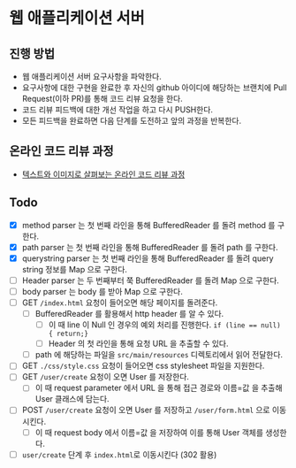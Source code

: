 # 웹 애플리케이션 서버
## 진행 방법
* 웹 애플리케이션 서버 요구사항을 파악한다.
* 요구사항에 대한 구현을 완료한 후 자신의 github 아이디에 해당하는 브랜치에 Pull Request(이하 PR)를 통해 코드 리뷰 요청을 한다.
* 코드 리뷰 피드백에 대한 개선 작업을 하고 다시 PUSH한다.
* 모든 피드백을 완료하면 다음 단계를 도전하고 앞의 과정을 반복한다.

## 온라인 코드 리뷰 과정
* [텍스트와 이미지로 살펴보는 온라인 코드 리뷰 과정](https://github.com/next-step/nextstep-docs/tree/master/codereview)

## Todo

- [x] method parser 는 첫 번째 라인을 통해 BufferedReader 를 돌려 method 를 구한다.
- [x] path parser 는 첫 번째 라인을 통해 BufferedReader 를 돌려 path 를 구한다.
- [x] querystring parser 는 첫 번째 라인을 통해 BufferedReader 를 돌려 query string 정보를 Map 으로 구한다.
- [ ] Header parser 는 두 번째부터 쭉 BufferedReader 를 돌려 Map 으로 구한다.
- [ ] body parser 는 body 를 받아 Map 으로 구한다.
- [ ] GET `/index.html` 요청이 들어오면 해당 페이지를 돌려준다.
    - [ ] BufferedReader 를 활용해서 http header 를 알 수 있다.
        - [ ] 이 때 line 이 Null 인 경우의 예외 처리를 진행한다. `if (line == null) { return;}`
        - [ ] Header 의 첫 라인을 통해 요청 URL 을 추출할 수 있다.
    - [ ] path 에 해당하는 파일을 `src/main/resources` 디렉토리에서 읽어 전달한다.
- [ ] GET `./css/style.css` 요청이 들어오면 css stylesheet 파일을 지원한다.
- [ ] GET `/user/create` 요청이 오면 User 를 저장한다.
    - [ ] 이 때 request parameter 에서 URL 을 통해 접근 경로와 이름=값 을 추출해 User 클래스에 담는다.
- [ ] POST `/user/create` 요청이 오면 User 를 저장하고 `/user/form.html` 으로 이동시킨다.
    - [ ] 이 때 request body 에서 이름=값 을 저장하여 이를 통해 User 객체를 생성한다.
- [ ] `user/create` 단계 후 `index.html`로 이동시킨다 (302 활용)